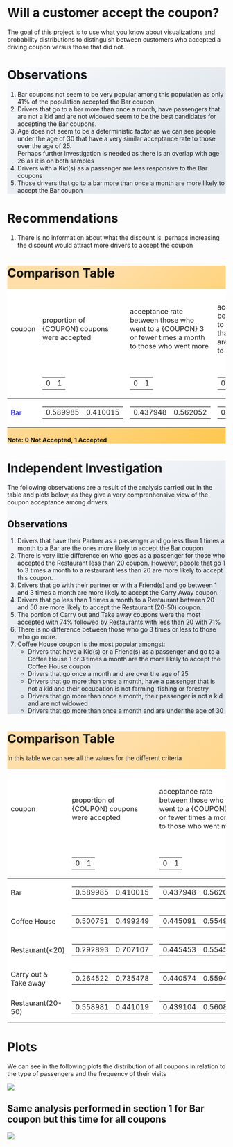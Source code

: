 # Will a customer accept the coupon?
The goal of this project is to use what you know about visualizations and probability distributions to distinguish between customers who accepted a driving coupon versus those that did not.
<div style="background-color: #f9fcff;background-image: linear-gradient(147deg, #f9fcff 0%, #dee4ea 74%);">
<h1>Observations</h1>
<ol>
    <li>Bar coupons not seem to be very popular among this population as only 41% of the population accepted the Bar coupon</li>
    <li>Drivers that go to a bar more than once a month, have passengers that are not a kid and are not widowed seem to be the best candidates for accepting the Bar coupons.
</li>
    <li>Age does not seem to be a deterministic factor as we can see people under the age of 30 that have a very similar acceptance rate to those over the age of 25. <br>Perhaps further investigation is needed as there is an overlap with age 26 as it is on both samples</li>
    <li>Drivers with a Kid(s) as a passenger are less responsive to the Bar coupons</li>
    <li>Those drivers that go to a bar more than once a month are more likely to accept the Bar coupon</li>
</ol>    
</div>

<h1>Recommendations</h1>
<ol>
    <li>
        There is no information about what the discount is, perhaps increasing the discount would attract more drivers to accept the coupon
    </li>
</ol>

<div style="background-color: #fec84e;background-image: linear-gradient(315deg, #fec84e 0%, #ffdea8 74%);">
<h1>Comparison Table</h1>
<table style="background-color:white;">
    <thead style="backgroud-color:yellow">
    <tr>
        <td>coupon</td>
        <td>proportion of {COUPON} coupons were accepted</td>
        <td>acceptance rate between those who went to a {COUPON} 3 or fewer times a month to those who went more</td>
        <td>acceptance rate between drivers who go to a {COUPON} more than once a month and are over the age of 25 to the all others</td>
        <td>acceptance rate between drivers who go to a {COUPON} more than once a month and had passengers that were not a kid and had occupations other than farming, fishing, or forestry</td>
        <td>Compare the acceptance rates between those drivers who:- go to a {COUPON} more than once a month, had passengers that were not a kid, and were not widowed</td>
        <td>go to a {COUPON} more than once a month and are under the age of 30</td>
        <td>go to cheap restaurants more than 4 times a month and income is less than 50K</td>
    </tr>
    <tr>
       <td></td>
       <td><table><tbody><tr><td>0</td><td>1</td></tr></tbody></table></td>
       <td><table><tbody><tr><td>0</td><td>1</td></tr></tbody></table></td>
       <td><table><tbody><tr><td>0</td><td>1</td></tr></tbody></table></td>
       <td><table><tbody><tr><td>0</td><td>1</td></tr></tbody></table></td>
       <td><table><tbody><tr><td>0</td><td>1</td></tr></tbody></table></td>
       <td><table><tbody><tr><td>0</td><td>1</td></tr></tbody></table></td>
       <td><table><tbody><tr><td>0</td><td>1</td></tr></tbody></table></td>
    </tr>
    </thead>
    <tbody style="backgroud-color:yellow;color:blue;">
    <tr>
        <td>Bar</td>
        <td><table><tbody><tr><td>0.589985</td><td>0.410015</td></tr></tbody></table></td>
        <td><table><tbody><tr><td>0.437948</td><td>0.562052</td></tr></tbody></table></td>
        <td><table><tbody><tr><td>0.378466</td><td>0.621534</td></tr></tbody></table></td>
        <td><table><tbody><tr><td>0.376894</td><td>0.623106</td></tr></tbody></table></td>
        <td><table><tbody><tr><td>0.30976</td><td>0.69024</td></tr></tbody></table></td>
        <td><table><tbody><tr><td>0.371919</td><td>0.628081</td></tr></tbody></table></td>
        <td><table><tbody><tr><td>0.406044</td><td>0.593956</td></tr></tbody></table></td>        
    </tr>
    </tbody>
</table>

<h4>Note: 0 Not Accepted, 1 Accepted</h4>    
</div>

<div style="background-color: #f9fcff;background-image: linear-gradient(147deg, #f9fcff 0%, #dee4ea 74%);">
<h1>Independent Investigation</h1>
<p>The following observations are a result of the analysis carried out in the table and plots below, as they give a very comprenhensive view of the coupon acceptance among drivers.</p>
    
<h2>Observations</h2>
<ol>
    <li>
Drivers that have their Partner as a passenger and go less than 1 times a month to a Bar are the ones more likely to accept the Bar coupon
    </li>
    <li>
There is very little difference on who goes as a passenger for those who accepted the Restaurant less than 20 coupon. However, people that go 1 to 3 times a month to a restaurant less than 20 are more likely to accept this coupon.        
    </li>
    <li>
Drivers that go with their partner or with a Friend(s) and go between 1 and 3 times a month are more likely to accept the Carry Away coupon.
    </li>
    <li>
Drivers that go less than 1 times a month to a Restaurant between 20 and 50 are more likely to accept the Restaurant (20-50) coupon.
    </li>
<li>
The portion of Carry out and Take away coupons were the most accepted with 74% followed by Restaurants with less than 20 with 71%
</li>
<li>
There is no difference between those who go 3 times or less to those who go more.    
</li>
<li>
Coffee House coupon is the most popular amongst:
<ul>
    <li>
Drivers that have a Kid(s) or a Friend(s) as a passenger and go to a Coffee House 1 or 3 times a month are the more likely to accept the Coffee House coupon
    </li>
<li>
Drivers that go once a month and are over the age of 25
    </li>
    <li>
Drivers that go more than once a month, have a passenger that is not a kid and their occupation is not farming, fishing or forestry        
    </li>
    <li>
Drivers that go more than once a month, their passenger is not a kid and are not widowed
    </li>
    <li>
Drivers that go more than once a month and are under the age of 30
    </li>
</ul>    
</li>
</ol>
    
</div>

<div style="background-image: linear-gradient(315deg, #fec84e 0%, #ffdea8 74%);">
    <h1>Comparison Table</h1>
<p>In this table we can see all the values for the different criteria
</p>  
<table style="background-color:white;">
    <thead style="backgroud-color:yellow">
    <tr>
        <td>coupon</td>
        <td>proportion of {COUPON} coupons were accepted</td>
        <td>acceptance rate between those who went to a {COUPON} 3 or fewer times a month to those who went more</td>
        <td>acceptance rate between drivers who go to a {COUPON} more than once a month and are over the age of 25 to the all others</td>
        <td>acceptance rate between drivers who go to a {COUPON} more than once a month and had passengers that were not a kid and had occupations other than farming, fishing, or forestry</td>
        <td>Compare the acceptance rates between those drivers who:- go to a {COUPON} more than once a month, had passengers that were not a kid, and were not widowed</td>
        <td>go to a {COUPON} more than once a month and are under the age of 30</td>
        <td>go to cheap restaurants more than 4 times a month and income is less than 50K</td>
    </tr>
    <tr>
        <td></td>
       <td><table><tbody><tr><td>0</td><td>1</td></tr></tbody></table></td>
       <td><table><tbody><tr><td>0</td><td>1</td></tr></tbody></table></td>
       <td><table><tbody><tr><td>0</td><td>1</td></tr></tbody></table></td>
       <td><table><tbody><tr><td>0</td><td>1</td></tr></tbody></table></td>
       <td><table><tbody><tr><td>0</td><td>1</td></tr></tbody></table></td>
       <td><table><tbody><tr><td>0</td><td>1</td></tr></tbody></table></td>
       <td><table><tbody><tr><td>0</td><td>1</td></tr></tbody></table></td>
    </tr>
    </thead>
    <tbody>
    <tr>
        <td>Bar</td>
        <td><table><tbody><tr><td>0.589985</td><td>0.410015</td></tr></tbody></table></td>
        <td><table><tbody><tr><td>0.437948</td><td>0.562052</td></tr></tbody></table></td>
        <td><table><tbody><tr><td>0.378466</td><td>0.621534</td></tr></tbody></table></td>
        <td><table><tbody><tr><td>0.376894</td><td>0.623106</td></tr></tbody></table></td>
        <td><table><tbody><tr><td>0.30976</td><td>0.69024</td></tr></tbody></table></td>
        <td><table><tbody><tr><td>0.371919</td><td>0.628081</td></tr></tbody></table></td>
        <td><table><tbody><tr><td>0.406044</td><td>0.593956</td></tr></tbody></table></td>        
    </tr>
    <tr>
        <td>
            Coffee House
        </td>
        <td><table><tbody><tr><td>0.500751</td><td>0.499249</td></tr></tbody></table></td>
        <td><table><tbody><tr><td>0.445091</td><td>0.554909</td></tr></tbody></table></td>
        <td><table><tbody><tr><td>0.374453</td><td>0.625547</td></tr></tbody></table></td>
        <td><table><tbody><tr><td>0.357985</td><td>0.642015</td></tr></tbody></table></td>
        <td><table><tbody><tr><td>0.27299</td><td>0.72701</td></tr></tbody></table></td>
        <td><table><tbody><tr><td>0.329211</td><td>0.670789</td></tr></tbody></table></td>
        <td><table><tbody><tr><td>0.406044</td><td>0.593956</td></tr></tbody></table></td>        
    </tr>
    <tr>
        <td>Restaurant(<20)</td>
        <td><table><tbody><tr><td>0.292893</td><td>0.707107</td></tr></tbody></table></td>
        <td><table><tbody><tr><td>0.445453</td><td>0.554547</td></tr></tbody></table></td>
        <td><table><tbody><tr><td>0.436398</td><td>0.563602</td></tr></tbody></table></td>
        <td><table><tbody><tr><td>0.419152</td><td>0.580848</td></tr></tbody></table></td>
        <td><table><tbody><tr><td>0.336397</td><td>0.663603</td></tr></tbody></table></td>
        <td><table><tbody><tr><td>0.386693</td><td>0.613307</td></tr></tbody></table></td>
        <td><table><tbody><tr><td>0.406044</td><td>0.593956</td></tr></tbody></table></td>        
    </tr>
    <tr>
        <td>Carry out & Take away</td>
        <td><table><tbody><tr><td>0.264522</td><td>0.735478</td></tr></tbody></table></td>
        <td><table><tbody><tr><td>0.440574</td><td>0.559426</td></tr></tbody></table></td>
        <td><table><tbody><tr><td>0.428049</td><td>0.571951</td></tr></tbody></table></td>
        <td><table><tbody><tr><td>0.414897</td><td>0.585103</td></tr></tbody></table></td>
        <td><table><tbody><tr><td>0.335053</td><td>0.664947</td></tr></tbody></table></td>
        <td><table><tbody><tr><td>0.392216</td><td>0.607784</td></tr></tbody></table></td>
        <td><table><tbody><tr><td>0.406044</td><td>0.593956</td></tr></tbody></table></td>        
    </tr>
    <tr>
        <td>Restaurant(20-50)</td>        
        <td><table><tbody><tr><td>0.558981	</td><td>0.441019</td></tr></tbody></table></td>
        <td><table><tbody><tr><td>0.439104	</td><td>0.560896</td></tr></tbody></table></td>
        <td><table><tbody><tr><td>0.405635	</td><td>0.594365</td></tr></tbody></table></td>
        <td><table><tbody><tr><td>0.386711	</td><td>0.613289</td></tr></tbody></table></td>
        <td><table><tbody><tr><td>0.309091	</td><td>0.690909</td></tr></tbody></table></td>
        <td><table><tbody><tr><td>0.34964	</td><td>0.65036</td></tr></tbody></table></td>
        <td><table><tbody><tr><td>0.406044</td><td>0.593956</td></tr></tbody></table></td>        
    </tr>
        </tbody>
</table>    
</div>
<div>
    <h1>Plots</h1>
    <p>We can see in the following plots the distribution of all coupons in relation to the type of passengers and the frequency of their visits</p>
    <img src='images/couponanalysis_5.png'/>
</div>
<div>
    <h2>Same analysis performed in section 1 for Bar coupon but this time for all coupons</h2>
    <img src='images/couponanalysis_2_6.png'/>    
</div>

